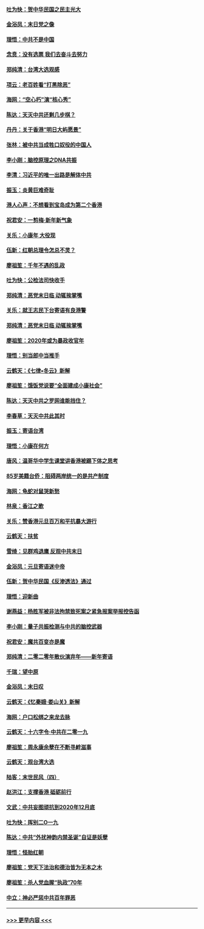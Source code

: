 #### [吐为快：贺中华民国之民主光大](../pages/nsc993/n11788618.md?t=01130811) 
#### [金浴凤：末日党之像](../pages/nsc993/n11787475.md?t=01130811) 
#### [理悟：中共不是中国](../pages/nsc993/n11787463.md?t=01130811) 
#### [念贲：没有选票  我们去奋斗去努力](../pages/nsc993/n11787398.md?t=01130811) 
#### [郑纯清：台湾大选观感](../pages/nsc993/n11786210.md?t=01130811) 
#### [项云：老百姓看“打黑除恶”](../pages/nsc993/n11785398.md?t=01130811) 
#### [海网：“空心朽”演“核心秀”](../pages/nsc993/n11783874.md?t=01130811) 
#### [陈达：天灭中共还剩几步棋？](../pages/nsc993/n11783719.md?t=01130811) 
#### [丹丹：关于香港“明日大屿愿景”](../pages/nsc993/n11783273.md?t=01130811) 
#### [张林：被中共当成牲口奴役的中国人](../pages/nsc993/n11782397.md?t=01130811) 
#### [李小刚：脑控原理之DNA共振](../pages/nsc993/n11780962.md?t=01130811) 
#### [李清：习近平的唯一出路是解体中共](../pages/nsc993/n11780866.md?t=01130811) 
#### [振玉：炎黄巨难奇耻](../pages/nsc993/n11779632.md?t=01130811) 
#### [港人心声：不想看到宝岛成为第二个香港](../pages/nsc993/n11778817.md?t=01130811) 
#### [祝君安：一剪梅‧新年新气象](../pages/nsc993/n11776340.md?t=01130811) 
#### [关乐：小康年 大役现](../pages/nsc993/n11774213.md?t=01130811) 
#### [伍新：红朝总理令怎总不灵？](../pages/nsc993/n11770813.md?t=01130811) 
#### [廖祖笙：千年不遇的乱政](../pages/nsc993/n11770373.md?t=01130811) 
#### [吐为快：公检法司快收手](../pages/nsc993/n11770359.md?t=01130811) 
#### [郑纯清：恶党末日临 动辄挨掌嘴](../pages/nsc993/n11769912.md?t=01130811) 
#### [关乐：就王志民下台寄语有良港警](../pages/nsc993/n11769903.md?t=01130811) 
#### [郑纯清：恶党末日临 动辄挨掌嘴](../pages/nsc993/n11769356.md?t=01130811) 
#### [廖祖笙：2020年或为暴政收官年](../pages/nsc993/n11768216.md?t=01130811) 
#### [理悟：别当郎中当推手](../pages/nsc993/n11768243.md?t=01130811) 
#### [云鹤天：《七律▪冬云》新解](../pages/nsc993/n11768204.md?t=01130811) 
#### [廖祖笙：饿饭党说要“全面建成小康社会”](../pages/nsc993/n11767482.md?t=01130811) 
#### [陈达：天灭中共之罗网谁能挡住？](../pages/nsc993/n11767465.md?t=01130811) 
#### [李春草：天灭中共此其时](../pages/nsc993/n11767452.md?t=01130811) 
#### [振玉：寄语台湾](../pages/nsc993/n11767432.md?t=01130811) 
#### [理悟：小康在何方](../pages/nsc993/n11767394.md?t=01130811) 
#### [唐风：温哥华中学生课堂讲香港被踢下体之思考](../pages/nsc993/n11766848.md?t=01130811) 
#### [85岁美籍台侨：阻碍两岸统一的是共产制度](../pages/nsc993/n11765043.md?t=01130811) 
#### [海网：龟蛇对鼠哭新愁](../pages/nsc993/n11764895.md?t=01130811) 
#### [林泉：香江之歌](../pages/nsc993/n11764415.md?t=01130811) 
#### [关乐：赞香港元旦百万和平抗暴大游行](../pages/nsc993/n11764382.md?t=01130811) 
#### [云鹤天：扶贫](../pages/nsc993/n11764245.md?t=01130811) 
#### [雪绮：见群鸡退鹰  反观中共末日](../pages/nsc993/n11762112.md?t=01130811) 
#### [金浴凤：元旦寄语迷中帝](../pages/nsc993/n11761788.md?t=01130811) 
#### [伍新：贺中华民国《反渗透法》通过](../pages/nsc993/n11761994.md?t=01130811) 
#### [理悟：迎新曲](../pages/nsc993/n11761152.md?t=01130811) 
#### [谢燕益：杨胜军被非法拘禁致死案之紧急报案举报控告函](../pages/nsc993/n11756134.md?t=01130811) 
#### [李小刚：量子共振检测与中共的脑控武器](../pages/nsc993/n11754518.md?t=01130811) 
#### [祝君安：魔共百变亦是魔](../pages/nsc993/n11754469.md?t=01130811) 
#### [郑纯清：二零二零年散伙演弃年——新年寄语](../pages/nsc993/n11754195.md?t=01130811) 
#### [千瑞：望中原](../pages/nsc993/n11754159.md?t=01130811) 
#### [金浴凤：末日叹](../pages/nsc993/n11752359.md?t=01130811) 
#### [云鹤天：《忆秦娥‧娄山关》新解](../pages/nsc993/n11752348.md?t=01130811) 
#### [海网：户口松绑之来龙去脉](../pages/nsc993/n11752328.md?t=01130811) 
#### [云鹤天：十六字令‧中共在二零一九](../pages/nsc993/n11752305.md?t=01130811) 
#### [廖祖笙：周永康余孽在不断寻衅滋事](../pages/nsc993/n11751013.md?t=01130811) 
#### [云鹤天：观台湾大选](../pages/nsc993/n11751007.md?t=01130811) 
#### [陆客：末世民风（四）](../pages/nsc993/n11749203.md?t=01130811) 
#### [赵洪江：支撑香港 砥砺前行](../pages/nsc993/n11748482.md?t=01130811) 
#### [文武：中共妄图顽抗到2020年12月底](../pages/nsc993/n11748446.md?t=01130811) 
#### [吐为快：挥别二O一九](../pages/nsc993/n11748411.md?t=01130811) 
#### [陈达：中共“外扰神韵内禁圣诞”自证是妖孽](../pages/nsc993/n11748226.md?t=01130811) 
#### [理悟：怪胎红朝](../pages/nsc993/n11748206.md?t=01130811) 
#### [廖祖笙：党天下法治和德治皆为无本之木](../pages/nsc993/n11748135.md?t=01130811) 
#### [廖祖笙：杀人党血腥“执政”70年](../pages/nsc993/n11745144.md?t=01130811) 
#### [中立：神必严惩中共百年罪恶](../pages/nsc993/n11744970.md?t=01130811) 

----
#### [ >>> 更早内容 <<< ](../indexes/nsc993-earlier.md)
